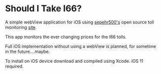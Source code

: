 # Should I Take I66?

A simple webView application for iOS using [sepehr500's](https://github.com/sepehr500) open source toll monitoring [site](https://github.com/sepehr500/i66tolls).

This app monitors the ever changing prices for the I66 tolls.

Full iOS implementation without using a webView is planned, for sometime in the future....maybe.

To install on iOS device download and compiled using Xcode. iOS 11 required.


